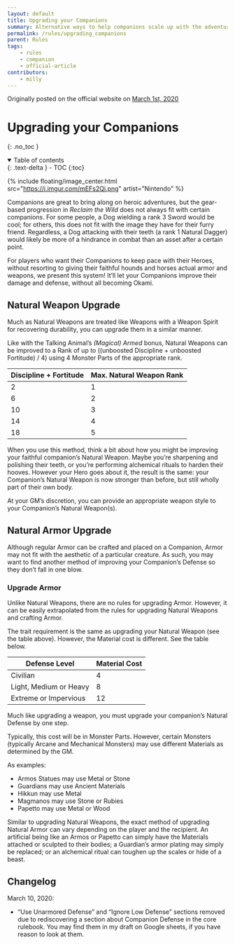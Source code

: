```yaml
---
layout: default
title: Upgrading your Companions
summary: Alternative ways to help companions scale up with the adventure
permalink: /rules/upgrading_companions
parent: Rules
tags:
    - rules
    - companion
    - official-article
contributors:
    - milly
---
```


Originally posted on the official website on [March 1st, 2020](https://reclaimthewild.net/index.php/2020/03/01/upgrading-your-companions/)

# Upgrading your Companions
{: .no_toc }

<details open markdown="block">
  <summary>
    Table of contents
  </summary>
  {: .text-delta }
- TOC
{:toc}
</details>

{% include floating/image_center.html src="https://i.imgur.com/mEFs2Qi.png" artist="Nintendo" %}

Companions are great to bring along on heroic adventures, but the gear-based progression in *Reclaim the Wild* does not always fit with certain companions. For some people, a Dog wielding a rank 3 Sword would be cool; for others, this does not fit with the image they have for their furry friend. Regardless, a Dog attacking with their teeth (a rank 1 Natural Dagger) would likely be more of a hindrance in combat than an asset after a certain point.

For players who want their Companions to keep pace with their Heroes, without resorting to giving their faithful hounds and horses actual armor and weapons, we present this system! It’ll let your Companions improve their damage and defense, without all becoming Okami.

## Natural Weapon Upgrade

Much as Natural Weapons are treated like Weapons with a Weapon Spirit for recovering durability, you can upgrade them in a similar manner.

Like with the Talking Animal’s *(Magical) Armed* bonus, Natural Weapons can be improved to a Rank of up to ((unboosted Discipline + unboosted Fortitude) / 4) using 4 Monster Parts of the appropriate rank.

| Discipline + Fortitude | Max. Natural Weapon Rank |
|------------------------|--------------------------|
| 2                      | 1                        |
| 6                      | 2                        |
| 10                     | 3                        |
| 14                     | 4                        |
| 18                     | 5                        |

When you use this method, think a bit about how you might be improving your faithful companion’s Natural Weapon. Maybe you’re sharpening and polishing their teeth, or you’re performing alchemical rituals to harden their hooves. However your Hero goes about it, the result is the same: your Companion’s Natural Weapon is now stronger than before, but still wholly part of their own body.

At your GM’s discretion, you can provide an appropriate weapon style to your Companion’s Natural Weapon(s).

## Natural Armor Upgrade

Although regular Armor can be crafted and placed on a Companion, Armor may not fit with the aesthetic of a particular creature. As such, you may want to find another method of improving your Companion’s Defense so they don’t fall in one blow.

### Upgrade Armor

Unlike Natural Weapons, there are no rules for upgrading Armor. However, it can be easily extrapolated from the rules for upgrading Natural Weapons and crafting Armor.

The trait requirement is the same as upgrading your Natural Weapon (see the table above). However, the Material cost is different. See the table below.

| Defense Level          | Material Cost |
|------------------------|---------------|
| Civilian               | 4             |
| Light, Medium or Heavy | 8             |
| Extreme or Impervious  | 12            |

Much like upgrading a weapon, you must upgrade your companion’s Natural Defense by one step.

Typically, this cost will be in Monster Parts. However, certain Monsters (typically Arcane and Mechanical Monsters) may use different Materials as determined by the GM.

As examples:
* Armos Statues may use Metal or Stone
* Guardians may use Ancient Materials
* Hikkun may use Metal
* Magmanos may use Stone or Rubies
* Papetto may use Metal or Wood

Similar to upgrading Natural Weapons, the exact method of upgrading Natural Armor can vary depending on the player and the recipient. An artificial being like an Armos or Papetto can simply have the Materials attached or sculpted to their bodies; a Guardian’s armor plating may simply be replaced; or an alchemical ritual can toughen up the scales or hide of a beast.

## Changelog

March 10, 2020:
* “Use Unarmored Defense” and “Ignore Low Defense” sections removed due to rediscovering a section about Companion Defense in the core rulebook. You may find them in my draft on Google sheets, if you have reason to look at them.